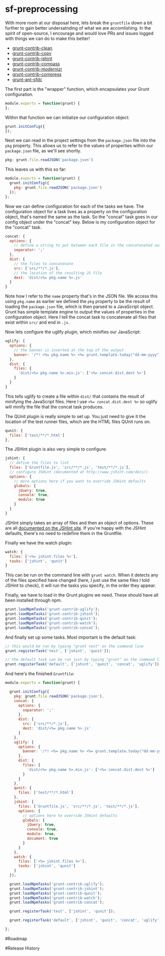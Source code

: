 # sf-preprocessing
With more room at our disposal here, lets break the `gruntfile` down a bit further to gain better undersatnding of what we are accomlishing. In the spirit of open-source, I encourage and would love PRs and issues logged with things we can do to make this better!

- [grunt-contrib-clean](https://github.com/gruntjs/grunt-contrib-clean)
- [grunt-contrib-copy](https://github.com/gruntjs/grunt-contrib-copy)
- [grunt-contrib-jshint](https://github.com/gruntjs/grunt-contrib-jshint)
- [grunt-contrib-compass](https://github.com/gruntjs/grunt-contrib-compass)
- [grunt-contrib-modernizr](https://github.com/Modernizr/grunt-modernizr)
- [grunt-contrib-compress](https://github.com/gruntjs/grunt-contrib-compress)
- [grunt-ant-sfdc](https://github.com/kevinohara80/grunt-ant-sfdc)

The first part is the "wrapper" function, which encapsulates your Grunt configuration.

```javascript
module.exports = function(grunt) {
};
```

Within that function we can initialize our configuration object:

```javascript
grunt.initConfig({
});
```

Next we can read in the project settings from the `package.json` file into the `pkg` property. This allows us to refer to the values of properties within our `package.json` file, as we'll see shortly.

```javascript
pkg: grunt.file.readJSON('package.json')
```

This leaves us with this so far:

```javascript
module.exports = function(grunt) {
  grunt.initConfig({
    pkg: grunt.file.readJSON('package.json')
  });
};
```

Now we can define configuration for each of the tasks we have. The configuration object for a task lives as a property on the configuration object, that's named the same as the task. So the "concat" task goes in our config object under the "concat" key. Below is my configuration object for the "concat" task.

```javascript
concat: {
  options: {
    // define a string to put between each file in the concatenated output
    separator: ';'
  },
  dist: {
    // the files to concatenate
    src: ['src/**/*.js'],
    // the location of the resulting JS file
    dest: 'dist/<%= pkg.name %>.js'
  }
}
```

Note how I refer to the `name` property that's in the JSON file. We access this using `pkg.name` as earlier we defined the `pkg` property to be the result of loading the `package.json` file, which is then parsed to a JavaScript object. Grunt has simple template engine to output the values of properties in the configuration object. Here I tell the concat task to concatenate all files that exist within `src/` and end in `.js`.

Now lets configure the uglify plugin, which minifies our JavaScript:

```javascript
uglify: {
  options: {
    // the banner is inserted at the top of the output
    banner: '/*! <%= pkg.name %> <%= grunt.template.today("dd-mm-yyyy") %> */\n'
  },
  dist: {
    files: {
      'dist/<%= pkg.name %>.min.js': ['<%= concat.dist.dest %>']
    }
  }
}
```

This tells uglify to create a file within `dist/` that contains the result of minifying the JavaScript files. Here I use `<%= concat.dist.dest %>` so uglify will minify the file that the concat task produces.

The QUnit plugin is really simple to set up. You just need to give it the location of the test runner files, which are the HTML files QUnit runs on.

```javascript
qunit: {
  files: ['test/**/*.html']
},
```

The JSHint plugin is also very simple to configure:

```javascript
jshint: {
  // define the files to lint
  files: ['Gruntfile.js', 'src/**/*.js', 'test/**/*.js'],
  // configure JSHint (documented at http://www.jshint.com/docs/)
  options: {
  	// more options here if you want to override JSHint defaults
    globals: {
      jQuery: true,
      console: true,
      module: true
    }
  }
}
```

JSHint simply takes an array of files and then an object of options. These are all [documented on the JSHint site](http://www.jshint.com/docs/). If you're happy with the JSHint defaults, there's no need to redefine them in the Gruntfile.

Finally we have the watch plugin:

```javascript
watch: {
  files: ['<%= jshint.files %>'],
  tasks: ['jshint', 'qunit']
}
```

This can be run on the command line with `grunt watch`. When it detects any of the files specified have changed (here, I just use the same files I told JSHint to check), it will run the tasks you specify, in the order they appear.

Finally, we have to load in the Grunt plugins we need. These should have all been installed through npm.

```javascript
grunt.loadNpmTasks('grunt-contrib-uglify');
grunt.loadNpmTasks('grunt-contrib-jshint');
grunt.loadNpmTasks('grunt-contrib-qunit');
grunt.loadNpmTasks('grunt-contrib-watch');
grunt.loadNpmTasks('grunt-contrib-concat');
```

And finally set up some tasks. Most important is the default task:


```javascript
// this would be run by typing "grunt test" on the command line
grunt.registerTask('test', ['jshint', 'qunit']);

// the default task can be run just by typing "grunt" on the command line
grunt.registerTask('default', ['jshint', 'qunit', 'concat', 'uglify']);
```

And here's the finished `Gruntfile`:

```javascript
module.exports = function(grunt) {

  grunt.initConfig({
    pkg: grunt.file.readJSON('package.json'),
    concat: {
      options: {
        separator: ';'
      },
      dist: {
        src: ['src/**/*.js'],
        dest: 'dist/<%= pkg.name %>.js'
      }
    },
    uglify: {
      options: {
        banner: '/*! <%= pkg.name %> <%= grunt.template.today("dd-mm-yyyy") %> */\n'
      },
      dist: {
        files: {
          'dist/<%= pkg.name %>.min.js': ['<%= concat.dist.dest %>']
        }
      }
    },
    qunit: {
      files: ['test/**/*.html']
    },
    jshint: {
      files: ['Gruntfile.js', 'src/**/*.js', 'test/**/*.js'],
      options: {
        // options here to override JSHint defaults
        globals: {
          jQuery: true,
          console: true,
          module: true,
          document: true
        }
      }
    },
    watch: {
      files: ['<%= jshint.files %>'],
      tasks: ['jshint', 'qunit']
    }
  });

  grunt.loadNpmTasks('grunt-contrib-uglify');
  grunt.loadNpmTasks('grunt-contrib-jshint');
  grunt.loadNpmTasks('grunt-contrib-qunit');
  grunt.loadNpmTasks('grunt-contrib-watch');
  grunt.loadNpmTasks('grunt-contrib-concat');

  grunt.registerTask('test', ['jshint', 'qunit']);

  grunt.registerTask('default', ['jshint', 'qunit', 'concat', 'uglify']);

};
```

#Roadmap

#Release History

